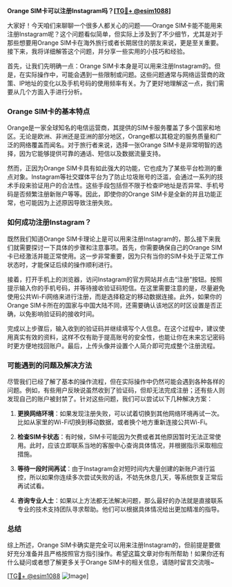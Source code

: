 **Orange SIM卡可以注册Instagram吗？[[TG💪+ @esim1088](https://t.me/s/esim1088)]**

大家好！今天咱们来聊聊一个很多人都关心的问题——Orange SIM卡能不能用来注册Instagram呢？这个问题看似简单，但实际上涉及到了不少细节，尤其是对于那些想要用Orange SIM卡在海外旅行或者长期居住的朋友来说，更是至关重要。接下来，我将详细解答这个问题，并分享一些实用的小技巧和经验。

首先，让我们先明确一点：Orange SIM卡本身是可以用来注册Instagram的。但是，在实际操作中，可能会遇到一些限制或问题。这些问题通常与网络运营商的政策、IP地址的变化以及手机号码的使用频率有关。为了更好地理解这一点，我们需要从几个方面入手进行分析。

### Orange SIM卡的基本特点

Orange是一家全球知名的电信运营商，其提供的SIM卡服务覆盖了多个国家和地区。无论是欧洲、非洲还是亚洲的部分地区，Orange都以其稳定的服务质量和广泛的网络覆盖而闻名。对于旅行者来说，选择一张Orange SIM卡是非常明智的选择，因为它能够提供可靠的通话、短信以及数据流量支持。

然而，正因为Orange SIM卡具有如此强大的功能，它也成为了某些平台检测的重点对象。Instagram等社交媒体平台为了防止垃圾账号的泛滥，会通过一系列的技术手段来验证用户的合法性。这些手段包括但不限于检查IP地址是否异常、手机号码是否频繁注册新账户等等。因此，即使你的Orange SIM卡是全新的并且功能正常，也可能因为上述原因导致注册失败。

### 如何成功注册Instagram？

既然我们知道Orange SIM卡理论上是可以用来注册Instagram的，那么接下来我们就需要探讨一下具体的步骤和注意事项。首先，你需要确保自己的Orange SIM卡已经激活并能正常使用。这一步非常重要，因为只有当你的SIM卡处于正常工作状态时，才能保证后续的操作顺利进行。

接着，打开手机上的浏览器，访问Instagram的官方网站并点击“注册”按钮。按照提示输入你的手机号码，并等待接收验证码短信。在这里需要注意的是，尽量避免使用公共Wi-Fi网络来进行注册，而是选择稳定的移动数据连接。此外，如果你的Orange SIM卡所在的国家与中国大陆不同，还需要确认该地区的时区设置是否正确，以免影响验证码的接收时间。

完成以上步骤后，输入收到的验证码并继续填写个人信息。在这个过程中，建议使用真实有效的资料，这样不仅有助于提高账号的安全性，也能让你在未来忘记密码时更方便地找回账户。最后，上传头像并设置个人简介即可完成整个注册流程。

### 可能遇到的问题及解决方法

尽管我们已经了解了基本的操作流程，但在实际操作中仍然可能会遇到各种各样的问题。例如，有些用户反映说虽然收到了验证码，但却无法完成注册；还有些人则发现自己的账户被封禁了。针对这些问题，我们可以尝试以下几种解决方案：

1. **更换网络环境**：如果发现注册失败，可以试着切换到其他网络环境再试一次。比如从家里的Wi-Fi切换到移动数据，或者换个地方重新连接公共Wi-Fi。
   
2. **检查SIM卡状态**：有时候，SIM卡可能因为欠费或者其他原因暂时无法正常使用。此时，应该立即联系当地的客服中心查询具体情况，并根据指示采取相应措施。

3. **等待一段时间再试**：由于Instagram会对短时间内大量创建的新账户进行监控，所以如果你连续多次尝试失败的话，不妨先休息几天，等系统恢复正常后再试试看。

4. **咨询专业人士**：如果以上方法都无法解决问题，那么最好的办法就是直接联系专业的技术支持团队寻求帮助。他们可以根据具体情况给出更加精准的指导。

### 总结

综上所述，Orange SIM卡确实是完全可以用来注册Instagram的，但前提是要做好充分准备并且严格按照官方指引操作。希望这篇文章对你有所帮助！如果你还有什么疑问或者想了解更多关于Orange SIM卡的相关信息，请随时留言交流哦~

[[TG💪+ @esim1088](https://t.me/s/esim1088) ![Image](https://i.postimg.cc/4NQfJmqS/Snipaste-2025-05-13-00-14-12.png)]